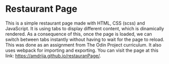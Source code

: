 # Restaurant Page

This is a simple restaurant page made with HTML, CSS (scss) and JavaScript. It is using tabs to display different content, which is
dinamically rendered. As a consequence of this, once the page is loaded, we can switch between tabs instantly without having to
wait for the page to reload. This was done as an assignment from The Odin Project curriculum. It also uses webpack for importing and exporting.
You can visit the page at this link: https://amdrija.github.io/restauranPage/.